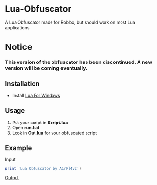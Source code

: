 # Lua-Obfuscator

A Lua Obfuscator made for Roblox, but should work on most Lua applications

# **Notice**
### **This version of the obfuscator has been discontinued. A new version will be coming eventually.**

## Installation

- Install [Lua For Windows](https://github.com/rjpcomputing/luaforwindows/releases/)

## Usage

1. Put your script in **Script.lua**
2. Open **run.bat**
3. Look in **Out.lua** for your obfuscated script

## Example

Input

```lua
print('Lua Obfuscator by A1rPl4yz')
```

[Output](https://github.com/PY44N/Lua-Obfuscator/raw/master/Example.lua)
